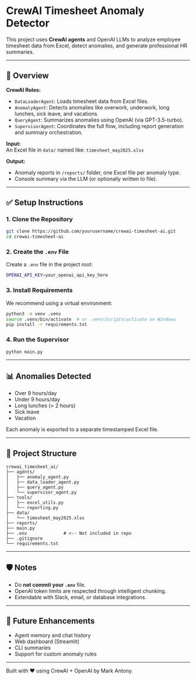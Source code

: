 # CrewAI Timesheet Anomaly Detector

This project uses **CrewAI agents** and OpenAI LLMs to analyze employee timesheet data from Excel, detect anomalies, and generate professional HR summaries.

---

## 🧩 Overview

**CrewAI Roles:**

- `DataLoaderAgent`: Loads timesheet data from Excel files.
- `AnomalyAgent`: Detects anomalies like overwork, underwork, long lunches, sick leave, and vacations.
- `QueryAgent`: Summarizes anomalies using OpenAI (via GPT-3.5-turbo).
- `SupervisorAgent`: Coordinates the full flow, including report generation and summary orchestration.

**Input:**  
An Excel file in `data/` named like: `timesheet_may2025.xlsx`

**Output:**
- Anomaly reports in `/reports/` folder, one Excel file per anomaly type.
- Console summary via the LLM (or optionally written to file).

---

## ✅ Setup Instructions

### 1. Clone the Repository

```bash
git clone https://github.com/yourusername/crewai-timesheet-ai.git
cd crewai-timesheet-ai
```

### 2. Create the `.env` File

Create a `.env` file in the project root:

```bash
OPENAI_API_KEY=your_openai_api_key_here
```

### 3. Install Requirements

We recommend using a virtual environment:

```bash
python3 -m venv .venv
source .venv/bin/activate  # or .venv\Scripts\activate on Windows
pip install -r requirements.txt
```

### 4. Run the Supervisor

```bash
python main.py
```

---

## 📊 Anomalies Detected

- Over 9 hours/day
- Under 9 hours/day
- Long lunches (> 2 hours)
- Sick leave
- Vacation

Each anomaly is exported to a separate timestamped Excel file.

---

## 📁 Project Structure

```
crewai_timesheet_ai/
├── agents/
│   ├── anomaly_agent.py
│   ├── data_loader_agent.py
│   ├── query_agent.py
│   └── supervisor_agent.py
├── tools/
│   ├── excel_utils.py
│   └── reporting.py
├── data/
│   └── timesheet_may2025.xlsx
├── reports/
├── main.py
├── .env              # <-- Not included in repo
├── .gitignore
└── requirements.txt
```

---

## 🛡️ Notes

- Do **not commit your `.env`** file.
- OpenAI token limits are respected through intelligent chunking.
- Extendable with Slack, email, or database integrations.

---

## 🧠 Future Enhancements

- Agent memory and chat history
- Web dashboard (Streamlit)
- CLI summaries
- Support for custom anomaly rules

---

Built with ❤️ using CrewAI + OpenAI by Mark Antony.
